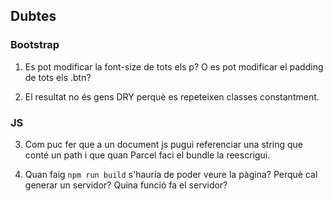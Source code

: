 ## Dubtes

### Bootstrap

1. Es pot modificar la font-size de tots els p? O es pot modificar el padding de tots els .btn?

2. El resultat no és gens DRY perquè es repeteixen classes constantment.

### JS

3. Com puc fer que a un document js pugui referenciar una string que conté un path i que quan Parcel faci el bundle la reescrigui.

4. Quan faig `npm run build` s'hauria de poder veure la pàgina? Perquè cal generar un servidor? Quina funció fa el servidor?
